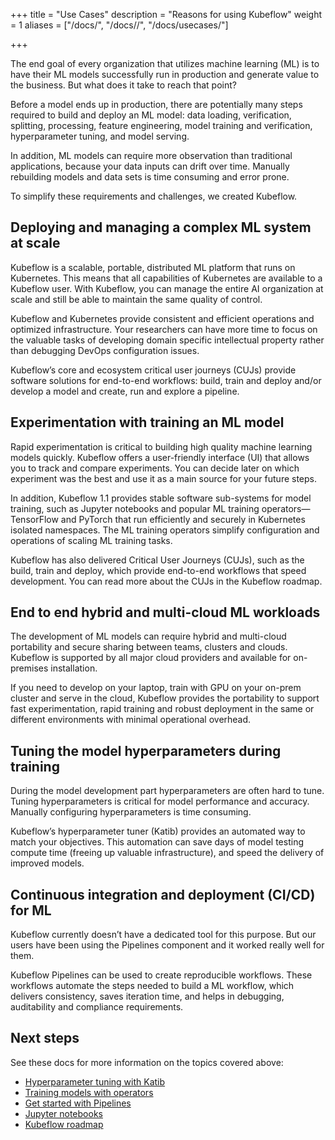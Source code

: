 +++
title = "Use Cases"
description = "Reasons for using Kubeflow"
weight = 1
aliases = ["/docs/", "/docs//", "/docs/usecases/"]
                    
+++

The end goal of every organization that utilizes machine learning (ML) is to have
their ML models successfully run in production and generate value to the
business. But what does it take to reach that point?

Before a model ends up in production, there are potentially many steps required
to build and deploy an ML model: data loading, verification, splitting,
processing, feature engineering, model training and verification, hyperparameter
tuning, and model serving.

In addition, ML models can require more observation than traditional
applications, because your data inputs can drift over time. Manually rebuilding
models and data sets is time consuming and error prone.

To simplify these requirements and challenges, we created Kubeflow.

## Deploying and managing a complex ML system at scale

Kubeflow is a scalable, portable, distributed ML platform that runs on
Kubernetes. This means that all capabilities of Kubernetes are available to a
Kubeflow user. With Kubeflow, you can manage the entire AI organization at scale
and still be able to maintain the same quality of control.

Kubeflow and Kubernetes provide consistent and efficient operations and
optimized infrastructure. Your researchers can have more time to focus on the
valuable tasks of developing domain specific intellectual property rather than
debugging DevOps configuration issues.

Kubeflow’s core and ecosystem critical user journeys (CUJs) provide software
solutions for end-to-end workflows: build, train and deploy and/or develop a
model and create, run and explore a pipeline.

## Experimentation with training an ML model

Rapid experimentation is critical to building high quality machine learning
models quickly. Kubeflow offers a user-friendly interface (UI) that allows you
to track and compare experiments. You can decide later on which experiment was
the best and use it as a main source for your future steps.

In addition, Kubeflow 1.1 provides stable software sub-systems for model
training, such as Jupyter notebooks and popular ML training operators—
TensorFlow and PyTorch that run efficiently and securely in Kubernetes isolated
namespaces. The ML training operators simplify configuration and operations of
scaling ML training tasks.

Kubeflow has also delivered Critical User Journeys (CUJs), such as the build,
train and deploy, which provide end-to-end workflows that speed development.
You can read more about the CUJs in the Kubeflow roadmap.

## End to end hybrid and multi-cloud ML workloads

The development of ML models can require hybrid and multi-cloud portability and
secure sharing between teams, clusters and clouds. Kubeflow is supported
by all major cloud providers and available for on-premises installation.

If you need to develop on your laptop, train with GPU on your on-prem cluster
and serve in the cloud, Kubeflow provides the portability to support fast
experimentation, rapid training and robust deployment in the same or
different environments with minimal operational overhead.

## Tuning the model hyperparameters during training

During the model development part hyperparameters are often hard to tune.
Tuning hyperparameters is critical for model performance and accuracy.
Manually configuring hyperparameters is time consuming.

Kubeflow’s hyperparameter tuner (Katib) provides an automated way to match
your objectives. This automation can save days of model testing compute time
(freeing up valuable infrastructure), and speed the delivery of improved models.

## Continuous integration and deployment (CI/CD) for ML

Kubeflow currently doesn’t have a dedicated tool for this purpose. But our users
have been using the Pipelines component and it worked really well for them.

Kubeflow Pipelines can be used to create reproducible workflows.
These workflows automate the steps needed to build a ML workflow,
which delivers consistency, saves iteration time, and helps in debugging,
auditability and compliance requirements.

## Next steps

See these docs for more information on the topics covered above:

- [Hyperparameter tuning with Katib](/docs/components/katib/)
- [Training models with operators](/docs/components/training/)
- [Get started with Pipelines](https://www.kubeflow.org/docs/pipelines/)
- [Jupyter notebooks](/docs/notebooks/)
- [Kubeflow roadmap](http://bit.ly/kf_roadmap)
